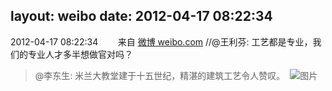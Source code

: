 layout: weibo
date: 2012-04-17 08:22:34
---
<meta name="referrer" content="no-referrer" />

2012-04-17 08:22:34  &nbsp;&nbsp;&nbsp;&nbsp;&nbsp;&nbsp; 来自 <a href="http://weibo.com/" rel="nofollow">微博 weibo.com</a>
//@王利芬: 工艺都是专业，我们的专业人才多半想做官对吗？
>  @李东生: 米兰大教堂建于十五世纪，精湛的建筑工艺令人赞叹。 ​​​
>  ![图片](https://ww4.sinaimg.cn/large/71411f6ajw1ds23kpjanqj.jpg)
